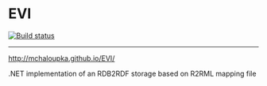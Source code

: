 EVI
================
[![Build status](https://ci.appveyor.com/api/projects/status/0occxl9nsbjcmkc2/branch/master?svg=true)](https://ci.appveyor.com/project/mchaloupka/evi/branch/master)

---

http://mchaloupka.github.io/EVI/

.NET implementation of an RDB2RDF storage based on R2RML mapping file
